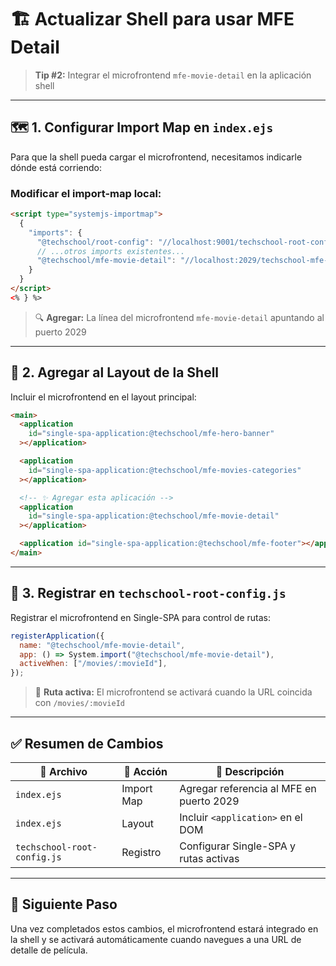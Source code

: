 # 🏗️ Actualizar Shell para usar MFE Detail

> **Tip #2:** Integrar el microfrontend `mfe-movie-detail` en la aplicación shell

---

## 🗺️ 1. Configurar Import Map en `index.ejs`

Para que la shell pueda cargar el microfrontend, necesitamos indicarle dónde está corriendo:

### Modificar el import-map local:

```html
<script type="systemjs-importmap">
  {
    "imports": {
      "@techschool/root-config": "//localhost:9001/techschool-root-config.js",
      // ...otros imports existentes...
      "@techschool/mfe-movie-detail": "//localhost:2029/techschool-mfe-movie-detail.js"
    }
  }
</script>
<% } %>
```

> 🔍 **Agregar:** La línea del microfrontend `mfe-movie-detail` apuntando al puerto 2029

---

## 📐 2. Agregar al Layout de la Shell

Incluir el microfrontend en el layout principal:

```html
<main>
  <application
    id="single-spa-application:@techschool/mfe-hero-banner"
  ></application>

  <application
    id="single-spa-application:@techschool/mfe-movies-categories"
  ></application>

  <!-- ✨ Agregar esta aplicación -->
  <application
    id="single-spa-application:@techschool/mfe-movie-detail"
  ></application>

  <application id="single-spa-application:@techschool/mfe-footer"></application>
</main>
```

---

## 🎯 3. Registrar en `techschool-root-config.js`

Registrar el microfrontend en Single-SPA para control de rutas:

```javascript
registerApplication({
  name: "@techschool/mfe-movie-detail",
  app: () => System.import("@techschool/mfe-movie-detail"),
  activeWhen: ["/movies/:movieId"],
});
```

> 📍 **Ruta activa:** El microfrontend se activará cuando la URL coincida con `/movies/:movieId`

---

## ✅ Resumen de Cambios

| 📁 **Archivo**              | 🔧 **Acción** | 📝 **Descripción**                       |
| --------------------------- | ------------- | ---------------------------------------- |
| `index.ejs`                 | Import Map    | Agregar referencia al MFE en puerto 2029 |
| `index.ejs`                 | Layout        | Incluir `<application>` en el DOM        |
| `techschool-root-config.js` | Registro      | Configurar Single-SPA y rutas activas    |

---

## 🚀 Siguiente Paso

Una vez completados estos cambios, el microfrontend estará integrado en la shell y se activará automáticamente cuando navegues a una URL de detalle de película.

